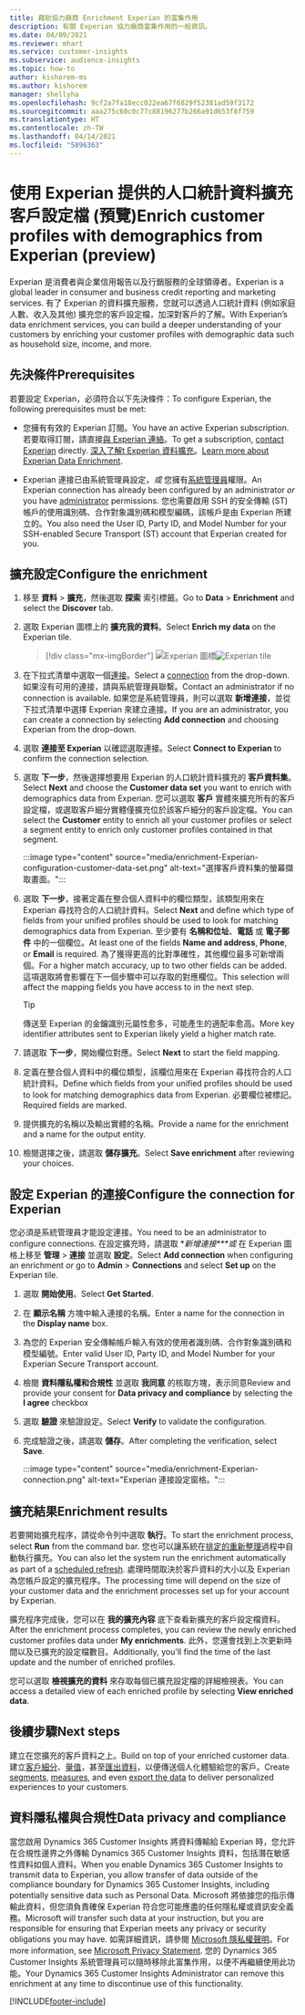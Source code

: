 ```yaml
---
title: 藉助協力廠商 Enrichment Experian 的富集作用
description: 有關 Experian 協力廠商富集作用的一般資訊。
ms.date: 04/09/2021
ms.reviewer: mhart
ms.service: customer-insights
ms.subservice: audience-insights
ms.topic: how-to
author: kishorem-ms
ms.author: kishorem
manager: shellyha
ms.openlocfilehash: 9cf2a7fa18ecc022ea67f6829f52381ad59f3172
ms.sourcegitcommit: aaa275c60c0c77c88196277b266a91d653f8f759
ms.translationtype: HT
ms.contentlocale: zh-TW
ms.lasthandoff: 04/14/2021
ms.locfileid: "5896363"
---
```

# <a name="enrich-customer-profiles-with-demographics-from-experian-preview"></a><span data-ttu-id="4b139-103">使用 Experian 提供的人口統計資料擴充客戶設定檔 (預覽)</span><span class="sxs-lookup"><span data-stu-id="4b139-103">Enrich customer profiles with demographics from Experian (preview)</span></span>

<span data-ttu-id="4b139-104">Experian 是消費者與企業信用報告以及行銷服務的全球領導者。</span><span class="sxs-lookup"><span data-stu-id="4b139-104">Experian is a global leader in consumer and business credit reporting and marketing services.</span></span> <span data-ttu-id="4b139-105">有了 Experian 的資料擴充服務，您就可以透過人口統計資料 (例如家庭人數、收入及其他) 擴充您的客戶設定檔，加深對客戶的了解。</span><span class="sxs-lookup"><span data-stu-id="4b139-105">With Experian’s data enrichment services, you can build a deeper understanding of your customers by enriching your customer profiles with demographic data such as household size, income, and more.</span></span>

## <a name="prerequisites"></a><span data-ttu-id="4b139-106">先決條件</span><span class="sxs-lookup"><span data-stu-id="4b139-106">Prerequisites</span></span>

<span data-ttu-id="4b139-107">若要設定 Experian，必須符合以下先決條件：</span><span class="sxs-lookup"><span data-stu-id="4b139-107">To configure Experian, the following prerequisites must be met:</span></span>

- <span data-ttu-id="4b139-108">您擁有有效的 Experian 訂閱。</span><span class="sxs-lookup"><span data-stu-id="4b139-108">You have an active Experian subscription.</span></span> <span data-ttu-id="4b139-109">若要取得訂閱，請直接[與 Experian 連絡](https://www.experian.com/marketing-services/contact)。</span><span class="sxs-lookup"><span data-stu-id="4b139-109">To get a subscription, [contact Experian](https://www.experian.com/marketing-services/contact) directly.</span></span> <span data-ttu-id="4b139-110">[深入了解t Experian 資料擴充](https://www.experian.com/marketing-services/microsoft?cmpid=ems_web_mci_cdppage)。</span><span class="sxs-lookup"><span data-stu-id="4b139-110">[Learn more about Experian Data Enrichment](https://www.experian.com/marketing-services/microsoft?cmpid=ems_web_mci_cdppage).</span></span>

- <span data-ttu-id="4b139-111">Experian 連接已由系統管理員設定，*或* 您擁有[系統管理員](permissions.md#administrator)權限。</span><span class="sxs-lookup"><span data-stu-id="4b139-111">An Experian connection has already been configured by an administrator *or* you have [administrator](permissions.md#administrator) permissions.</span></span> <span data-ttu-id="4b139-112">您也需要啟用 SSH 的安全傳輸 (ST) 帳戶的使用識別碼、合作對象識別碼和模型編碼，該帳戶是由 Experian 所建立的。</span><span class="sxs-lookup"><span data-stu-id="4b139-112">You also need the User ID, Party ID, and Model Number for your SSH-enabled Secure Transport (ST) account that Experian created for you.</span></span>

## <a name="configure-the-enrichment"></a><span data-ttu-id="4b139-113">擴充設定</span><span class="sxs-lookup"><span data-stu-id="4b139-113">Configure the enrichment</span></span>

1. <span data-ttu-id="4b139-114">移至 **資料** > **擴充**，然後選取 **探索** 索引標籤。</span><span class="sxs-lookup"><span data-stu-id="4b139-114">Go to **Data** > **Enrichment** and select the **Discover** tab.</span></span>

1. <span data-ttu-id="4b139-115">選取 Experian 圖標上的 **擴充我的資料**。</span><span class="sxs-lookup"><span data-stu-id="4b139-115">Select **Enrich my data** on the Experian tile.</span></span>

   > [!div class="mx-imgBorder"]
   > <span data-ttu-id="4b139-116">![Experian 圖標](media/experian-tile.png "Experian 圖標")</span><span class="sxs-lookup"><span data-stu-id="4b139-116">![Experian tile](media/experian-tile.png "Experian tile")</span></span>
   > 

1. <span data-ttu-id="4b139-117">在下拉式清單中選取一個[連接](connections.md)。</span><span class="sxs-lookup"><span data-stu-id="4b139-117">Select a [connection](connections.md) from the drop-down.</span></span> <span data-ttu-id="4b139-118">如果沒有可用的連接，請與系統管理員聯繫。</span><span class="sxs-lookup"><span data-stu-id="4b139-118">Contact an administrator if no connection is available.</span></span> <span data-ttu-id="4b139-119">如果您是系統管理員，則可以選取 **新增連接**，並從下拉式清單中選擇 Experian 來建立連接。</span><span class="sxs-lookup"><span data-stu-id="4b139-119">If you are an administrator, you can create a connection by selecting **Add connection** and choosing Experian from the drop-down.</span></span> 

1. <span data-ttu-id="4b139-120">選取 **連接至 Experian** 以確認選取連接。</span><span class="sxs-lookup"><span data-stu-id="4b139-120">Select **Connect to Experian** to confirm the connection selection.</span></span>

1.  <span data-ttu-id="4b139-121">選取 **下一步**，然後選擇想要用 Experian 的人口統計資料擴充的 **客戶資料集**。</span><span class="sxs-lookup"><span data-stu-id="4b139-121">Select **Next** and choose the **Customer data set** you want to enrich with demographics data from Experian.</span></span> <span data-ttu-id="4b139-122">您可以選取 **客戶** 實體來擴充所有的客戶設定檔，或選取客戶細分實體僅擴充位於該客戶細分的客戶設定檔。</span><span class="sxs-lookup"><span data-stu-id="4b139-122">You can select the **Customer** entity to enrich all your customer profiles or select a segment entity to enrich only customer profiles contained in that segment.</span></span>

    :::image type="content" source="media/enrichment-Experian-configuration-customer-data-set.png" alt-text="選擇客戶資料集的螢幕擷取畫面。":::

1. <span data-ttu-id="4b139-124">選取 **下一步**，接著定義在整合個人資料中的欄位類型，該類型用來在 Experian 尋找符合的人口統計資料。</span><span class="sxs-lookup"><span data-stu-id="4b139-124">Select **Next** and define which type of fields from your unified profiles should be used to look for matching demographics data from Experian.</span></span> <span data-ttu-id="4b139-125">至少要有 **名稱和位址**、**電話** 或 **電子郵件** 中的一個欄位。</span><span class="sxs-lookup"><span data-stu-id="4b139-125">At least one of the fields **Name and address**, **Phone**, or **Email** is required.</span></span> <span data-ttu-id="4b139-126">為了獲得更高的比對準確性，其他欄位最多可新增兩個。</span><span class="sxs-lookup"><span data-stu-id="4b139-126">For a higher match accuracy, up to two other fields can be added.</span></span> <span data-ttu-id="4b139-127">這項選取將會影響在下一個步驟中可以存取的對應欄位。</span><span class="sxs-lookup"><span data-stu-id="4b139-127">This selection will affect the mapping fields you have access to in the next step.</span></span>

    > [!TIP]
    > <span data-ttu-id="4b139-128">傳送至 Experian 的金鑰識別元屬性愈多，可能產生的適配率愈高。</span><span class="sxs-lookup"><span data-stu-id="4b139-128">More key identifier attributes sent to Experian likely yield a higher match rate.</span></span>

1. <span data-ttu-id="4b139-129">請選取 **下一步**，開始欄位對應。</span><span class="sxs-lookup"><span data-stu-id="4b139-129">Select **Next** to start the field mapping.</span></span>

1. <span data-ttu-id="4b139-130">定義在整合個人資料中的欄位類型，該欄位用來在 Experian 尋找符合的人口統計資料。</span><span class="sxs-lookup"><span data-stu-id="4b139-130">Define which fields from your unified profiles should be used to look for matching demographics data from Experian.</span></span> <span data-ttu-id="4b139-131">必要欄位被標記。</span><span class="sxs-lookup"><span data-stu-id="4b139-131">Required fields are marked.</span></span>

1. <span data-ttu-id="4b139-132">提供擴充的名稱以及輸出實體的名稱。</span><span class="sxs-lookup"><span data-stu-id="4b139-132">Provide a name for the enrichment and a name for the output entity.</span></span>

1. <span data-ttu-id="4b139-133">檢閱選擇之後，請選取 **儲存擴充**。</span><span class="sxs-lookup"><span data-stu-id="4b139-133">Select **Save enrichment** after reviewing your choices.</span></span>

## <a name="configure-the-connection-for-experian"></a><span data-ttu-id="4b139-134">設定 Experian 的連接</span><span class="sxs-lookup"><span data-stu-id="4b139-134">Configure the connection for Experian</span></span> 

<span data-ttu-id="4b139-135">您必須是系統管理員才能設定連接。</span><span class="sxs-lookup"><span data-stu-id="4b139-135">You need to be an administrator to configure connections.</span></span> <span data-ttu-id="4b139-136">在設定擴充時，請選取 \**新增連接\*\*\*或* 在 Experian 圖格上移至 **管理** > **連接** 並選取 **設定**。</span><span class="sxs-lookup"><span data-stu-id="4b139-136">Select **Add connection** when configuring an enrichment *or* go to **Admin** > **Connections** and select **Set up** on the Experian tile.</span></span>

1. <span data-ttu-id="4b139-137">選取 **開始使用**。</span><span class="sxs-lookup"><span data-stu-id="4b139-137">Select **Get Started**.</span></span>

1. <span data-ttu-id="4b139-138">在 **顯示名稱** 方塊中輸入連接的名稱。</span><span class="sxs-lookup"><span data-stu-id="4b139-138">Enter a name for the connection in the **Display name** box.</span></span>

1. <span data-ttu-id="4b139-139">為您的 Experian 安全傳輸帳戶輸入有效的使用者識別碼、合作對象識別碼和模型編號。</span><span class="sxs-lookup"><span data-stu-id="4b139-139">Enter valid User ID, Party ID, and Model Number for your Experian Secure Transport account.</span></span>

1. <span data-ttu-id="4b139-140">檢閱 **資料隱私權和合規性** 並選取 **我同意** 的核取方塊，表示同意</span><span class="sxs-lookup"><span data-stu-id="4b139-140">Review and provide your consent for **Data privacy and compliance** by selecting the **I agree** checkbox</span></span>

1. <span data-ttu-id="4b139-141">選取 **驗證** 來驗證設定。</span><span class="sxs-lookup"><span data-stu-id="4b139-141">Select **Verify** to validate the configuration.</span></span>

1. <span data-ttu-id="4b139-142">完成驗證之後，請選取 **儲存**。</span><span class="sxs-lookup"><span data-stu-id="4b139-142">After completing the verification, select **Save**.</span></span>
   
   :::image type="content" source="media/enrichment-Experian-connection.png" alt-text="Experian 連接設定窗格。":::

## <a name="enrichment-results"></a><span data-ttu-id="4b139-144">擴充結果</span><span class="sxs-lookup"><span data-stu-id="4b139-144">Enrichment results</span></span>

<span data-ttu-id="4b139-145">若要開始擴充程序，請從命令列中選取 **執行**。</span><span class="sxs-lookup"><span data-stu-id="4b139-145">To start the enrichment process, select **Run** from the command bar.</span></span> <span data-ttu-id="4b139-146">您也可以讓系統在[排定的重新整理](system.md#schedule-tab)過程中自動執行擴充。</span><span class="sxs-lookup"><span data-stu-id="4b139-146">You can also let the system run the enrichment automatically as part of a [scheduled refresh](system.md#schedule-tab).</span></span> <span data-ttu-id="4b139-147">處理時間取決於客戶資料的大小以及 Experian 為您帳戶設定的擴充程序。</span><span class="sxs-lookup"><span data-stu-id="4b139-147">The processing time will depend on the size of your customer data and the enrichment processes set up for your account by Experian.</span></span>

<span data-ttu-id="4b139-148">擴充程序完成後，您可以在 **我的擴充內容** 底下查看新擴充的客戶設定檔資料。</span><span class="sxs-lookup"><span data-stu-id="4b139-148">After the enrichment process completes, you can review the newly enriched customer profiles data under **My enrichments**.</span></span> <span data-ttu-id="4b139-149">此外，您還會找到上次更新時間以及已擴充的設定檔數目。</span><span class="sxs-lookup"><span data-stu-id="4b139-149">Additionally, you'll find the time of the last update and the number of enriched profiles.</span></span>

<span data-ttu-id="4b139-150">您可以選取 **檢視擴充的資料** 來存取每個已擴充設定檔的詳細檢視表。</span><span class="sxs-lookup"><span data-stu-id="4b139-150">You can access a detailed view of each enriched profile by selecting **View enriched data**.</span></span>

## <a name="next-steps"></a><span data-ttu-id="4b139-151">後續步驟</span><span class="sxs-lookup"><span data-stu-id="4b139-151">Next steps</span></span>

<span data-ttu-id="4b139-152">建立在您擴充的客戶資料之上。</span><span class="sxs-lookup"><span data-stu-id="4b139-152">Build on top of your enriched customer data.</span></span> <span data-ttu-id="4b139-153">建立[客戶細分](segments.md)、[量值](measures.md)，甚至[匯出資料](export-destinations.md)，以便傳送個人化體驗給您的客戶。</span><span class="sxs-lookup"><span data-stu-id="4b139-153">Create [segments](segments.md), [measures](measures.md), and even [export the data](export-destinations.md) to deliver personalized experiences to your customers.</span></span>

## <a name="data-privacy-and-compliance"></a><span data-ttu-id="4b139-154">資料隱私權與合規性</span><span class="sxs-lookup"><span data-stu-id="4b139-154">Data privacy and compliance</span></span>

<span data-ttu-id="4b139-155">當您啟用 Dynamics 365 Customer Insights 將資料傳輸給 Experian 時，您允許在合規性邊界之外傳輸 Dynamics 365 Customer Insights 資料，包括潛在敏感性資料如個人資料。</span><span class="sxs-lookup"><span data-stu-id="4b139-155">When you enable Dynamics 365 Customer Insights to transmit data to Experian, you allow transfer of data outside of the compliance boundary for Dynamics 365 Customer Insights, including potentially sensitive data such as Personal Data.</span></span> <span data-ttu-id="4b139-156">Microsoft 將依據您的指示傳輸此資料，但您須負責確保 Experian 符合您可能應盡的任何隱私權或資訊安全義務。</span><span class="sxs-lookup"><span data-stu-id="4b139-156">Microsoft will transfer such data at your instruction, but you are responsible for ensuring that Experian meets any privacy or security obligations you may have.</span></span> <span data-ttu-id="4b139-157">如需詳細資訊，請參閱 [Microsoft 隱私權聲明](https://go.microsoft.com/fwlink/?linkid=396732)。</span><span class="sxs-lookup"><span data-stu-id="4b139-157">For more information, see [Microsoft Privacy Statement](https://go.microsoft.com/fwlink/?linkid=396732).</span></span>
<span data-ttu-id="4b139-158">您的 Dynamics 365 Customer Insights 系統管理員可以隨時移除此富集作用，以便不再繼續使用此功能。</span><span class="sxs-lookup"><span data-stu-id="4b139-158">Your Dynamics 365 Customer Insights Administrator can remove this enrichment at any time to discontinue use of this functionality.</span></span>


[!INCLUDE[footer-include](../includes/footer-banner.md)]
